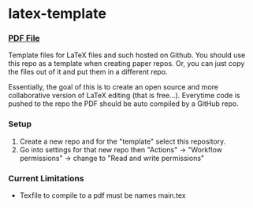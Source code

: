 # latex-template
### [PDF File](./main.pdf)

Template files for LaTeX files and such hosted on Github. You should use this repo as a template when creating paper repos. Or, you can just copy the files out of it and put them in a different repo.

Essentially, the goal of this is to create an open source and more collaborative version of LaTeX editing (that is free...). Everytime code is pushed to the repo the PDF should be auto compiled by a GitHub repo. 

### Setup
1. Create a new repo and for the "template" select this repository.
2. Go into settings for that new repo then "Actions" -> "Workflow permissions" -> change to "Read and write permissions"

### Current Limitations
* Texfile to compile to a pdf must be names main.tex
